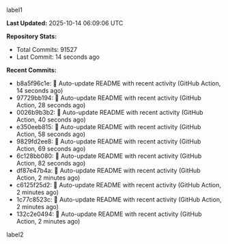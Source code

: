 
label1 
<!-- ACTIVITY_START -->
**Last Updated:** 2025-10-14 06:09:06 UTC

**Repository Stats:**
- Total Commits: 91527
- Last Commit: 14 seconds ago

**Recent Commits:**
- b8a5f96c1e: 🤖 Auto-update README with recent activity (GitHub Action, 14 seconds ago)
- 97729bb194: 🤖 Auto-update README with recent activity (GitHub Action, 28 seconds ago)
- 0026b9b3b2: 🤖 Auto-update README with recent activity (GitHub Action, 40 seconds ago)
- e350eeb815: 🤖 Auto-update README with recent activity (GitHub Action, 58 seconds ago)
- 9829fd2ee8: 🤖 Auto-update README with recent activity (GitHub Action, 69 seconds ago)
- 6c128bb080: 🤖 Auto-update README with recent activity (GitHub Action, 82 seconds ago)
- df87e47b4a: 🤖 Auto-update README with recent activity (GitHub Action, 2 minutes ago)
- c6125f25d2: 🤖 Auto-update README with recent activity (GitHub Action, 2 minutes ago)
- 1c77c8523c: 🤖 Auto-update README with recent activity (GitHub Action, 2 minutes ago)
- 132c2e0494: 🤖 Auto-update README with recent activity (GitHub Action, 2 minutes ago)
<!-- ACTIVITY_END -->

label2
